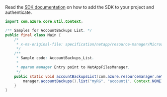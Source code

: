 Read the [SDK documentation](https://github.com/Azure/azure-sdk-for-java/blob/azure-resourcemanager-netapp_1.0.0-beta.6/sdk/netapp/azure-resourcemanager-netapp/README.md) on how to add the SDK to your project and authenticate.

```java
import com.azure.core.util.Context;

/** Samples for AccountBackups List. */
public final class Main {
    /*
     * x-ms-original-file: specification/netapp/resource-manager/Microsoft.NetApp/stable/2021-06-01/examples/Backups_Account_List.json
     */
    /**
     * Sample code: AccountBackups_List.
     *
     * @param manager Entry point to NetAppFilesManager.
     */
    public static void accountBackupsList(com.azure.resourcemanager.netapp.NetAppFilesManager manager) {
        manager.accountBackups().list("myRG", "account1", Context.NONE);
    }
}
```
